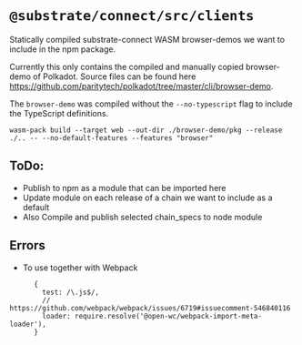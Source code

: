 # `@substrate/connect/src/clients`

Statically compiled substrate-connect WASM browser-demos we want to include in the npm package.

Currently this only contains the compiled and manually copied browser-demo of Polkadot.
Source files can be found here https://github.com/paritytech/polkadot/tree/master/cli/browser-demo.

The `browser-demo` was compiled without the `--no-typescript` flag to include the TypeScript definitions.

```
wasm-pack build --target web --out-dir ./browser-demo/pkg --release ./.. -- --no-default-features --features "browser"
```

## ToDo:

- Publish to npm as a module that can be imported here
- Update module on each release of a chain we want to include as a default
- Also Compile and publish selected chain_specs to node module

## Errors

- To use together with Webpack
```
      {
        test: /\.js$/,
        // https://github.com/webpack/webpack/issues/6719#issuecomment-546840116
        loader: require.resolve('@open-wc/webpack-import-meta-loader'),
      }
```
